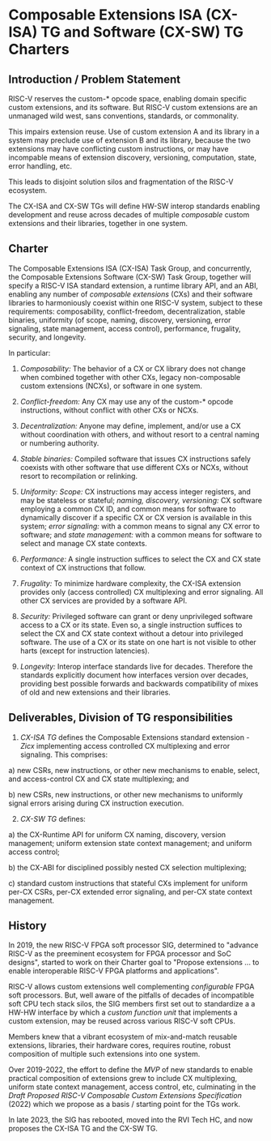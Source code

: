 # Composable Extensions ISA (CX-ISA) TG and Software (CX-SW) TG Charters

## Introduction / Problem Statement

RISC-V reserves the custom-\* opcode space, enabling domain specific
custom extensions, and its software. But RISC-V custom extensions are
an unmanaged wild west, sans conventions, standards, or commonality.

This impairs extension reuse. Use of custom extension A and its library
in a system may preclude use of extension B and its library, because
the two extensions may have conflicting custom instructions, or may have
incompable means of extension discovery, versioning, computation, state,
error handling, etc.

This leads to disjoint solution silos and fragmentation of the RISC-V
ecosystem.

The CX-ISA and CX-SW TGs will define HW-SW interop standards enabling
development and reuse across decades of multiple *composable* custom
extensions and their libraries, together in one system.

## Charter

The Composable Extensions ISA (CX-ISA) Task Group, and concurrently,
the Composable Extensions Software (CX-SW) Task Group, together will
specify a RISC-V ISA standard extension, a runtime library API, and an
ABI, enabling any number of *composable extensions* (CXs) and their
software libraries to harmoniously coexist within one RISC-V system,
subject to these requirements:
composability,
conflict-freedom,
decentralization,
stable binaries,
uniformity (of scope, naming, discovery, versioning, error signaling, state management, access control),
performance,
frugality,
security, and
longevity.

In particular:

1. *Composability:* The behavior of a CX or CX library does not change
when combined together with other CXs, legacy non-composable custom
extensions (NCXs), or software in one system.

2. *Conflict-freedom:* Any CX may use any of the custom-\* opcode
instructions, without conflict with other CXs or NCXs.

3. *Decentralization:* Anyone may define, implement, and/or use a CX
without coordination with others, and without resort to a central naming
or numbering authority.

4. *Stable binaries:* Compiled software that issues CX instructions
safely coexists with other software that use different CXs or NCXs,
without resort to recompilation or relinking.

5. *Uniformity:*
*Scope:* CX instructions may access integer registers, and may be stateless or stateful;
*naming, discovery, versioning:* CX software employing a common CX ID,
and common means for software to dynamically discover if a specific CX or
CX version is available in this system;
*error signaling:* with a common means to signal any CX error to software; and
*state management:* with a common means for software to select and manage CX state contexts.

6. *Performance:* A single instruction suffices to select the CX and
CX state context of CX instructions that follow.

7. *Frugality:* To minimize hardware complexity, 
the CX-ISA extension provides only (access controlled) CX multiplexing and error signaling.
All other CX services are provided by a software API.

8. *Security:* Privileged software can grant or deny unprivileged
software access to a CX or its state. Even so, a single instruction
suffices to select the CX and CX state context without a detour
into privileged software. The use of a CX or its state on one
hart is not visible to other harts (except for instruction latencies).

9. *Longevity:* Interop interface standards live for decades. Therefore
the standards explicitly document how interfaces version over decades,
providing best possible forwards and backwards compatibility of mixes
of old and new extensions and their libraries.

## Deliverables, Division of TG responsibilities

1. *CX-ISA TG* defines the Composable Extensions standard extension *-Zicx* implementing access controlled CX multiplexing and error signaling. This comprises:

  a) new CSRs, new instructions, or other new mechanisms to enable, select, and access-control CX and CX state multiplexing; and

  b) new CSRs, new instructions, or other new mechanisms to uniformly signal errors arising during CX instruction execution.

2. *CX-SW TG* defines:

  a) the CX-Runtime API for uniform CX naming, discovery, version management; uniform extension state context management; and uniform access control;

  b) the CX-ABI for disciplined possibly nested CX selection multiplexing;

  c) standard custom instructions that stateful CXs implement for uniform per-CX CSRs, per-CX extended error signaling, and per-CX state context management.

## History

In 2019, the new RISC-V FPGA soft processor SIG, determined to "advance
RISC-V as the preeminent ecosystem for FPGA processor and SoC designs",
started to work on their Charter goal to "Propose extensions ... to
enable interoperable RISC-V FPGA platforms and applications".

RISC-V allows custom extensions well complementing *configurable* FPGA soft
processors. But, well aware of the pitfalls of decades of incompatible
soft CPU tech stack silos, the SIG members first set out to standardize a
a HW-HW interface by which a *custom function unit* that implements a
custom extension, may be reused across various RISC-V soft CPUs.

Members knew that a vibrant ecosystem of mix-and-match reusable
extensions, libraries, their hardware cores, requires routine,
robust composition of multiple such extensions into one system.

Over 2019-2022, the effort to define the *MVP* of new standards to enable
practical composition of extensions grew to include CX multiplexing,
uniform state context management, access control, etc, culminating in
the _Draft Proposed RISC-V Composable Custom Extensions Specification_ (2022)
which we propose as a basis / starting point for the TGs work.

In late 2023, the SIG has rebooted, moved into the RVI Tech HC,
and now proposes the CX-ISA TG and the CX-SW TG.
